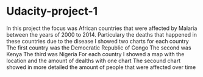 # Udacity-project-1
In this project the focus was African countries that were affected by Malaria between the years of 2000 to 2014.
Particulary the deaths that happened in these countries due to the disease
I showed two charts for each country
The first country was the Democratic Republic of Congo
The second was Kenya
The third was Nigeria
For each country I showed a map with the location and the amount of dealths with one chart
The secound chart showed in more detailed the amount of people that were affected over time
